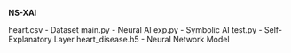 **NS-XAI**

heart.csv - Dataset
main.py - Neural AI
exp.py - Symbolic AI
test.py - Self-Explanatory Layer
heart_disease.h5 - Neural Network Model
